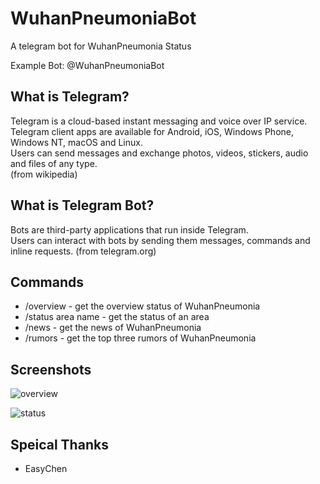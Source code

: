# WuhanPneumoniaBot
A telegram bot for WuhanPneumonia Status

Example Bot: @WuhanPneumoniaBot


## What is Telegram?

Telegram is a cloud-based instant messaging and voice over IP service.   
Telegram client apps are available for Android, iOS, Windows Phone, Windows NT, macOS and Linux.   
Users can send messages and exchange photos, videos, stickers, audio and files of any type.  
(from wikipedia)

## What is Telegram Bot?

Bots are third-party applications that run inside Telegram.   
Users can interact with bots by sending them messages, commands and inline requests. 
(from telegram.org)

## Commands
- /overview - get the overview status of WuhanPneumonia
- /status area name - get the status of an area
- /news - get the news of WuhanPneumonia
- /rumors - get the top three rumors of WuhanPneumonia

## Screenshots

![overview](https://i.imgur.com/p2hqhtT.png)

![status](https://i.imgur.com/nYT8K5N.png)


## Speical Thanks

- EasyChen
